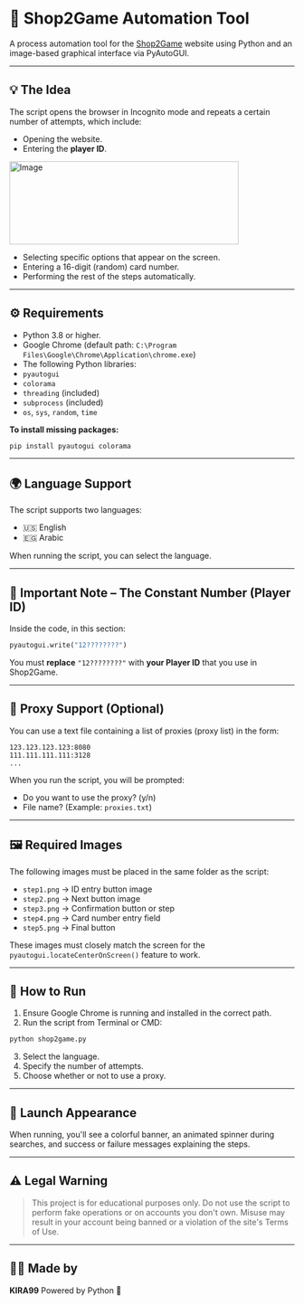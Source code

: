 
# 🛒 Shop2Game Automation Tool

A process automation tool for the [Shop2Game](https://shop2game.com) website using Python and an image-based graphical interface via PyAutoGUI.

---

## 💡 The Idea

The script opens the browser in Incognito mode and repeats a certain number of attempts, which include:

- Opening the website.
- Entering the **player ID**.

<img width="405" height="147" alt="Image" src="https://github.com/user-attachments/assets/463533e8-fe7e-468f-b10e-38e3079e2431" />

- Selecting specific options that appear on the screen.
- Entering a 16-digit (random) card number.
- Performing the rest of the steps automatically.

---

## ⚙️ Requirements

- Python 3.8 or higher.
- Google Chrome (default path:
`C:\Program Files\Google\Chrome\Application\chrome.exe`)
- The following Python libraries:
- `pyautogui`
- `colorama`
- `threading` (included)
- `subprocess` (included)
- `os`, `sys`, `random`, `time`

**To install missing packages:**

```bash
pip install pyautogui colorama
````

---

## 🌍 Language Support

The script supports two languages:

* 🇺🇸 English
* 🇪🇬 Arabic

When running the script, you can select the language.

---

## 🧾 Important Note – The Constant Number (Player ID)

Inside the code, in this section:

```python
pyautogui.write("12????????")
```

You must **replace** `"12????????"` with **your Player ID** that you use in Shop2Game.

---

## 🔌 Proxy Support (Optional)

You can use a text file containing a list of proxies (proxy list) in the form:

```
123.123.123.123:8080
111.111.111.111:3128
...
```

When you run the script, you will be prompted:

* Do you want to use the proxy? (y/n)
* File name? (Example: `proxies.txt`)

---

## 🖼️ Required Images

The following images must be placed in the same folder as the script:

* `step1.png` → ID entry button image
* `step2.png` → Next button image
* `step3.png` → Confirmation button or step
* `step4.png` → Card number entry field
* `step5.png` → Final button

These images must closely match the screen for the `pyautogui.locateCenterOnScreen()` feature to work.

---

## 🚀 How to Run

1. Ensure Google Chrome is running and installed in the correct path.
2. Run the script from Terminal or CMD:

```bash
python shop2game.py
```

3. Select the language.
4. Specify the number of attempts.
5. Choose whether or not to use a proxy.

---

## 🎨 Launch Appearance

When running, you'll see a colorful banner, an animated spinner during searches, and success or failure messages explaining the steps.

---

## ⚠️ Legal Warning

> This project is for educational purposes only. Do not use the script to perform fake operations or on accounts you don't own.
> Misuse may result in your account being banned or a violation of the site's Terms of Use.

---

## 👨‍💻 Made by

**KIRA99**
Powered by Python 🐍

